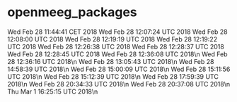 # openmeeg_packages

Wed Feb 28 11:44:41 CET 2018
Wed Feb 28 12:07:24 UTC 2018
Wed Feb 28 12:08:00 UTC 2018
Wed Feb 28 12:19:19 UTC 2018
Wed Feb 28 12:19:22 UTC 2018
Wed Feb 28 12:26:38 UTC 2018
Wed Feb 28 12:28:37 UTC 2018
Wed Feb 28 12:28:45 UTC 2018
Wed Feb 28 12:36:08 UTC 2018\n
Wed Feb 28 12:36:16 UTC 2018\n
Wed Feb 28 13:05:43 UTC 2018\n
Wed Feb 28 14:58:39 UTC 2018\n
Wed Feb 28 15:00:09 UTC 2018\n
Wed Feb 28 15:11:56 UTC 2018\n
Wed Feb 28 15:12:39 UTC 2018\n
Wed Feb 28 17:59:39 UTC 2018\n
Wed Feb 28 20:34:33 UTC 2018\n
Wed Feb 28 20:37:08 UTC 2018\n
Thu Mar  1 16:25:15 UTC 2018\n

